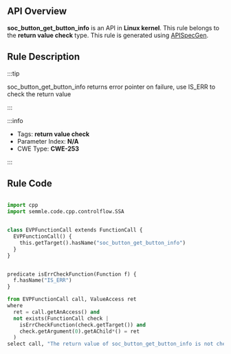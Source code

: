 ---
---


## API Overview
**soc_button_get_button_info** is an API in **Linux kernel**. This rule belongs to the **return value check** type. This rule is generated using [APISpecGen](../../tools/APISpecGen).
## Rule Description

:::tip

soc_button_get_button_info returns error pointer on failure, use IS_ERR to check the return value

:::

:::info

- Tags: **return value check**
- Parameter Index: **N/A**
- CWE Type: **CWE-253**

:::

## Rule Code
```python

import cpp
import semmle.code.cpp.controlflow.SSA


class EVPFunctionCall extends FunctionCall {
  EVPFunctionCall() {
    this.getTarget().hasName("soc_button_get_button_info")
  }
}


predicate isErrCheckFunction(Function f) {
  f.hasName("IS_ERR") 
}

from EVPFunctionCall call, ValueAccess ret
where
  ret = call.getAnAccess() and
  not exists(FunctionCall check |
    isErrCheckFunction(check.getTarget()) and
    check.getArgument(0).getAChild*() = ret
  )
select call, "The return value of soc_button_get_button_info is not checked with IS_ERR."
    
```
